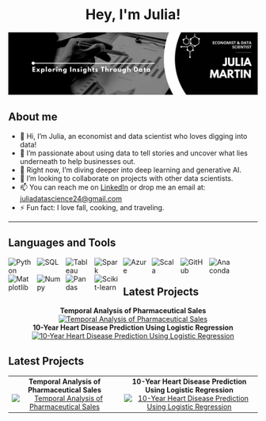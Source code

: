 <div align='center'>
<h1 align='center'>Hey, I'm Julia!
</div>
<img src=https://github.com/juliamartin0/juliamartin0/blob/43c66f0bf4c6c0569f7e962315240f1bb9ff357b/Banner%20Linkedin%20Creativo%20Acuarelas%20Sencillo%20Rosa%20y%20Morado.png>

## About me
  
- 👋 Hi, I’m Julia, an economist and data scientist who loves digging into data!
- 👀 I’m passionate about using data to tell stories and uncover what lies underneath to help businesses out.
- 🌱 Right now, I’m diving deeper into deep learning and generative AI.
- 💞️ I’m looking to collaborate on projects with other data scientists.
- 📫 You can reach me on [LinkedIn](https://www.linkedin.com/in/juliamarur) or drop me an email at: juliadatascience24@gmail.com
- ⚡ Fun fact: I love fall, cooking, and traveling.




<!---
juliamartin0/juliamartin0 is a ✨ special ✨ repository because its `README.md` (this file) appears on your GitHub profile.
You can click the Preview link to take a look at your changes.
--->

---

## Languages and Tools



<img align="left" alt="Python" width="48px" style="padding-right:10px;" src="https://cdn.jsdelivr.net/gh/devicons/devicon@latest/icons/python/python-original-wordmark.svg" />
<img align="left" alt="SQL" width="48px" style="padding-right:10px;" src="https://cdn.jsdelivr.net/gh/devicons/devicon@latest/icons/azuresqldatabase/azuresqldatabase-original.svg" />
<img align="left" alt="Tableau" width="48px" style="padding-right:10px;" src="https://cdn.jsdelivr.net/gh/simple-icons/simple-icons/icons/tableau.svg" />
<img align="left" alt="Spark" width="48px" style="padding-right:10px;" src="https://cdn.jsdelivr.net/gh/devicons/devicon@latest/icons/apachespark/apachespark-original-wordmark.svg" />
<img align="left" alt="Azure" width="48px" style="padding-right:10px;" src="https://cdn.jsdelivr.net/gh/devicons/devicon@latest/icons/azure/azure-original-wordmark.svg" />
<img align="left" alt="Scala" width="48px" style="padding-right:10px;" src="https://cdn.jsdelivr.net/gh/devicons/devicon@latest/icons/scala/scala-original-wordmark.svg" />
<img align="left" alt="GitHub" width="48px" style="padding-right:10px;" src="https://cdn.jsdelivr.net/gh/devicons/devicon@latest/icons/github/github-original-wordmark.svg" />
<img align="left" alt="Anaconda" width="48px" style="padding-right:10px;" src="https://cdn.jsdelivr.net/gh/devicons/devicon@latest/icons/anaconda/anaconda-original-wordmark.svg" />
<img align="left" alt="Matplotlib" width="48px" style="padding-right:10px;" src="https://cdn.jsdelivr.net/gh/devicons/devicon@latest/icons/matplotlib/matplotlib-original-wordmark.svg" />
<img align="left" alt="Numpy" width="48px" style="padding-right:10px;" src="https://cdn.jsdelivr.net/gh/devicons/devicon@latest/icons/numpy/numpy-original-wordmark.svg" />
<img align="left" alt="Pandas" width="48px" style="padding-right:10px;" src="https://cdn.jsdelivr.net/gh/devicons/devicon@latest/icons/pandas/pandas-original-wordmark.svg" />
<img align="left" alt="Scikit-learn" width="48px" style="padding-right:10px;" src="https://cdn.jsdelivr.net/gh/devicons/devicon@latest/icons/scikitlearn/scikitlearn-original.svg" />
<br />



#


## Latest Projects


<div style="text-align: center;">
  <h4 style="margin: 0;">Temporal Analysis of Pharmaceutical Sales</h4>
  <a href="https://github.com/juliamartin0/pharma_sales.git">
    <img src="https://d2jx2rerrg6sh3.cloudfront.net/image-handler/picture/2018/2/pills.jpg" alt="Temporal Analysis of Pharmaceutical Sales" width="300" />
  </a>
</div>

<div style="text-align: center;">
  <h4 style="margin: 0;">10-Year Heart Disease Prediction Using Logistic Regression</h4>
  <a href="https://github.com/juliamartin0/pharma_sales.git">
    <img src=https://hospitallosmadronos.es/wp-content/uploads/2019/03/hipertension_unidad_cardiaca.jpg" alt="10-Year Heart Disease Prediction Using Logistic Regression" width="300" />
  </a>
</div>


## Latest Projects

<table>
  <tr>
    <td style="text-align: center;">
      <h4 style="margin: 0;">Temporal Analysis of Pharmaceutical Sales</h4>
      <a href="https://github.com/juliamartin0/pharma_sales.git">
        <img src="https://d2jx2rerrg6sh3.cloudfront.net/image-handler/picture/2018/2/pills.jpg" alt="Temporal Analysis of Pharmaceutical Sales" width="300" />
      </a>
    </td>
    <td style="text-align: center;">
      <h4 style="margin: 0;">10-Year Heart Disease Prediction Using Logistic Regression</h4>
      <a href="https://github.com/juliamartin0/pharma_sales.git">
        <img src="https://hospitallosmadronos.es/wp-content/uploads/2019/03/hipertension_unidad_cardiaca.jpg" alt="10-Year Heart Disease Prediction Using Logistic Regression" width="300" />
      </a>
    </td>
  </tr>
</table>





#
